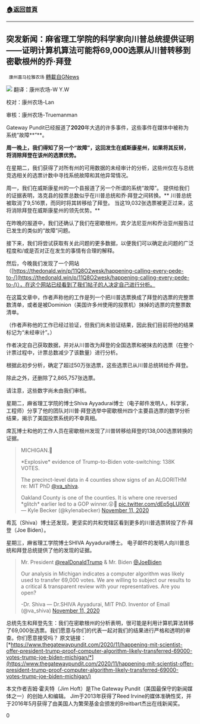###  [:house:返回首頁](https://github.com/ourhimalayas/txt)
---

## 突发新闻：麻省理工学院的科学家向川普总统提供证明——证明计算机算法可能将69,000选票从川普转移到密歇根州的乔·拜登
` 康州喜马拉雅农场` [轉載自GNews](https://gnews.org/zh-hans/549514/)

![](https://www.thegatewaypundit.com/wp-content/uploads/vote-2-600x331.jpg)
翻译：康州农场-W Y.W

校对：康州农场-Lan

审核：康州农场-Truemanman

Gateway Pundit已经报道了**2020**年大选的许多事件，这些事件在媒体中被称为系统“故障**”**。

**周一晚上，我们得知了另一个“故障”，这回发生在威斯康星州，如果将其反转，将消除拜登在该州的选票优势。**

在星期二，我们获得了对所有州的可用数据的未经审计的分析，这些州仅在与总统竞选相关的选票计数中寻找系统故障和其他异常情况。

周一，我们在威斯康星州的一个县报道了另一个所谓的系统“故障”。 提供给我们的证据表明，洛克县的投票总数似乎在川普总统和乔·拜登之间转换。** 川普总统被取消了9,516票，而同时将其转移给了拜登。 当这19,032张选票被更正过来，这将消除拜登在威斯康星州的领先优势。**

在昨晚的报道中，我们还确认了我们在密歇根州，宾夕法尼亚州和乔治亚州报告过已发生的类似的“故障”问题。

接下来，我们将尝试获取有关此问题的更多数据，以便我们可以确定此问题的广泛程度和/或是否对正在发生的事情有合理的解释。

然后，今晚我们发现了一个网站（[https://thedonald.win/p/11Q8O2wesk/happening-calling-every-pede-to-/](https://thedonald.win/p/11Q8O2wesk/happening-calling-every-pede-to-/)），在这个网站已经看到了我们帖子的人决定自己进行分析。

在这篇文章中，作者声称他的工作是列一个把川普选票换成了拜登的选票的完整票数清单，或者是被Dominion（美国许多州使用的投票机）抹掉的选票的完整票数清单。

（作者声称他的工作已经过验证，但我们尚未验证结果，因此我们目前将他的结果标记为“未经审计”。）

作者决定自己获取数据，并对从川普改为拜登的全国选票和被抹去的选票（在整个计票过程中，计票总数减少了该数量）进行分析。

根据此初步分析，确定了超过50万张选票，这些选票已从川普总统转给乔·拜登。

除此之外，还删除了2,865,757张选票。

请注意，这些数字尚未由我们审核。

星期二，麻省理工学院的博士Shiva Ayyadurai博士（电子邮件发明人，科学家，工程师）分享了他的团队对川普·拜登选举中密歇根州四个主要县选票的数学分析结果，揭示了美国投票系统的不幸真相。

席瓦博士和他的工作人员在密歇根州发现了川普转移给拜登的138,000选票转换的证据。



> MICHIGAN.🚨
> 
> \*Explosive\* evidence of Trump-to-Biden vote-switching: 138K VOTES.
> 
> The precinct-level data in 4 counties show signs of an ALGORITHM re: MIT PhD [@va\_shiva](https://twitter.com/va_shiva?ref_src=twsrc%5Etfw). 
> 
> Oakland County is one of the counties. It is where one reversed \*glitch\* earlier led to a GOP winner.😮🔽 [pic.twitter.com/dEp5gLUIXW](https://t.co/dEp5gLUIXW)
> — Kyle Becker (@kylenabecker) [November 11, 2020](https://twitter.com/kylenabecker/status/1326344486516105216?ref_src=twsrc%5Etfw)



希瓦（Shiva）博士还发现，更坚实的共和党辖区看到更多的川普选票转投了乔·拜登（Joe Biden）。

星期三，麻省理工学院博士SHIVA Ayyadurai博士。 电子邮件的发明人向川普总统和拜登总统提供了他的发现的证据。



> Mr. President [@realDonaldTrump](https://twitter.com/realDonaldTrump?ref_src=twsrc%5Etfw) 
> & Mr. Biden [@JoeBiden](https://twitter.com/JoeBiden?ref_src=twsrc%5Etfw) 
> 
> Our analysis in Michigan indicates a computer algorithm was likely used to transfer 69,000 votes. We are willing to subject our results to a critical & transparent review with your representatives. Are you open?
> 
> -Dr. Shiva
> — Dr.SHIVA Ayyadurai, MIT PhD. Inventor of Email (@va\_shiva) [November 11, 2020](https://twitter.com/va_shiva/status/1326595796947656716?ref_src=twsrc%5Etfw)


总统先生和拜登先生：我们在密歇根州的分析表明，很可能是利用计算机算法转移了69,000张选票。我们愿意与你们的代表一起对我们的结果进行严格和透明的审查。你们愿意接受吗？
原文链接：[*https://www.thegatewaypundit.com/2020/11/happening-mit-scientist-offer-president-trump-proof-computer-algorithm-likely-transferred-69000-votes-trump-joe-biden-michigan/*](https://www.thegatewaypundit.com/2020/11/happening-mit-scientist-offer-president-trump-proof-computer-algorithm-likely-transferred-69000-votes-trump-joe-biden-michigan/)

本文作者吉姆·霍夫特（Jim Hoft）是The Gateway Pundit（美国最保守的新闻媒体之一）的创始人和编辑。 Jim于2013年获得了Reed Irvine的媒体准确性奖，并于2016年5月获得了由美国人为繁荣基金会颁发的Breitbart杰出在线新闻奖。

0
